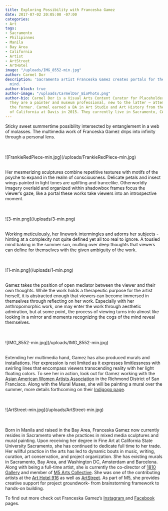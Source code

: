 ```yaml
---
title: Exploring Possibility with Franceska Gamez
date: 2017-07-02 20:05:00 -07:00
categories:
- Art
tags:
- Sacramento
- Philipinnes
- Manila
- Bay Area
- California
- Artist
- ArtStreet
- ArtHotel
image: "/uploads/IMG_8552-min.jpg"
author: Carmel Dor
description: 'Sacramento artist Franceska Gamez creates portals for the introspective
  mind. '
author-block: true
author-image: "/uploads/CarmelDor_BioPhoto.png"
author-bio: Carmel Dor is a Visual Arts Content Curator for Placeholder Magazine.
  They are a painter and museum professional, new to the latter – attempting to navigate
  the former. Carmel earned a BA in Art Studio and Art History from the University
  of California at Davis in 2015. They currently live in Sacramento, CA.
---
```


Sticky sweet summertime possibility intersected by entanglement in a web of molasses. The multimedia work of Franceska Gamez drips into infinity through a personal lens. 

<br>
<br>
![FrankieRedPiece-min.jpg](/uploads/FrankieRedPiece-min.jpg)
<br>
<br>

Her mesmerizing sculptures combine repetitive textures with motifs of the psyche to expand in the realm of consciousness. Delicate petals and insect wings painted in light tones are uplifting and trancelike. Otherworldly imagery overlaid and organized within shadowbox frames focus the viewer’s gaze, like a portal these works take viewers into an introspective moment. 
 
<br>
<br>
![3-min.png](/uploads/3-min.png)
<br>
<br>

Working meticulously, her linework intermingles and adorns her subjects - hinting at a complexity not quite defined yet all too real to ignore. A tousled mind baking in the summer sun, mulling over deep thoughts that viewers can define for themselves with the given ambiguity of the work. 
 
<br>
<br>
![1-min.png](/uploads/1-min.png)
<br>
<br>

Gamez takes the position of open mediator between the viewer and their own thoughts. While the work holds a therapeutic purpose for the artist herself, it is abstracted enough that viewers can become immersed in themselves through reflecting on her work. Especially with her anthropomorphic work, one may enter the work through aesthetic admiration, but at some point, the process of viewing turns into almost like looking in a mirror and moments recognizing the cogs of the mind reveal themselves. 

<br>
<br>
![IMG_8552-min.jpg](/uploads/IMG_8552-min.jpg)
<br>
<br>
 
Extending her multimedia hand, Gamez has also produced murals and installations. Her expression is not limited as it expresses limitlessness with swirling lines that encompass viewers transcending reality with her light floating colors. To see her in action, look out for Gamez working with the [Asian American Women Artists Association](http://aawaa.net/) in the Richmond District of San Francisco. Along with the Mural Muses, she will be painting a mural over the summer, more details forthcoming on their [Indigogo page](https://www.indiegogo.com/projects/the-first-mural-for-asian-american-women-artists#/). 
 
<br> 
<br>
![ArtStreet-min.jpg](/uploads/ArtStreet-min.jpg)
<br> 
<br> 
<br> 


Born in Manila and raised in the Bay Area, Franceska Gamez now currently resides in Sacramento where she practices in mixed media sculptures and mural painting. Upon receiving her degree in Fine Art at California State University Sacramento, she has continued to dedicate full time to her trade. Her willful practice in the arts has led to dynamic bouts in music, writing, curation, art conservation, and project organization. She has existing murals in Sacramento, Bay Area, and Washington DC, Amsterdam and Barcelona. Along with being a full-time artist, she is currently the co-director of [1810 Gallery](https://www.facebook.com/1810gallery/) and member of [M5 Arts Collective](http://www.m5arts.com/). She was one of the contributing artists at the [Art Hotel 916](http://www.m5arts.com/art-hotel/) as well as [ArtStreet](http://www.m5arts.com/artstreet/). As part of M5, she provides creative support for project groundwork- from brainstorming framework to hands-on building. 
 
To find out more check out Franceska Gamez’s [Instagram ](https://www.instagram.com/ewfrank/)and [Facebook ](https://www.facebook.com/franceskaart/)pages. 
 
 
